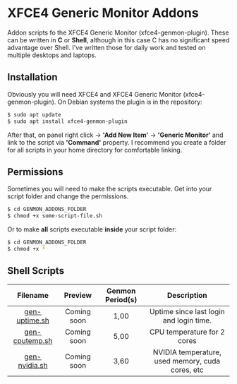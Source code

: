 # XFCE4 Generic Monitor Addons

Addon scripts fo the XFCE4 Generic Monitor (xfce4-genmon-plugin). These can be written in **C** or **Shell**, although in this case C has no significant speed advantage over Shell. I've written those for daily work and tested on multiple desktops and laptops.

## Installation

Obviously you will need XFCE4 and XFCE4 Generic Monitor (xfce4-genmon-plugin).
On Debian systems the plugin is in the repository: 

```sh
$ sudo apt update
$ sudo apt install xfce4-genmon-plugin
```

After that, on panel right click → **'Add New Item'** → **'Generic Monitor'** and link to the script via **'Command'** property.
I recommend you create a folder for all scripts in your home directory for comfortable linking.

## Permissions

Sometimes you will need to make the scripts executable. Get into your script folder and change the permissions.

```sh
$ cd GENMON_ADDONS_FOLDER
$ chmod +x some-script-file.sh
```
Or to make **all** scripts executable **inside** your script folder:

```sh
$ cd GENMON_ADDONS_FOLDER
$ chmod +x *
```

## Shell Scripts

| Filename            | Preview     | Genmon Period(s)   | Description		                                 |
|:-------------------:|:-----------:|:------------------:|:-------------------------------------------------:|
| [gen-uptime.sh]     | Coming soon | 1,00               | Uptime since last login and login time.           |
| [gen-cputemp.sh]    | Coming soon | 5,00               | CPU temperature for 2 cores                       |
| [gen-nvidia.sh]     | Coming soon | 3,60               | NVIDIA temperature, used memory, cuda cores, etc  |

<!--- Paths to script -->
[gen-uptime.sh]: gen-uptime.sh
[gen-nvidia.sh]: gen-nvidia.sh
[gen-cputemp.sh]: gen-cputemp.sh

